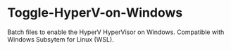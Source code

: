 # Toggle-HyperV-on-Windows
Batch files to enable the HyperV HyperVisor on Windows. Compatible with Windows Subsytem for Linux (WSL).

